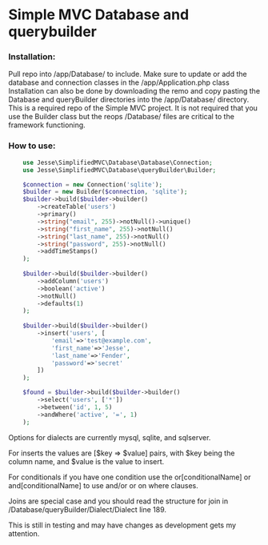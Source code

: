 # Simple MVC Database and querybuilder

### Installation:
Pull repo into /app/Database/ to include. Make sure to update or add the database and connection classes in the /app/Application.php class
Installation can also be done by downloading the remo and copy pasting the Database and queryBuilder directories into the /app/Database/ directory.
This is a required repo of the Simple MVC project. It is not required that you use the Builder class but the reops /Database/ files are critical to the framework functioning.


### How to use:
```php
    use Jesse\SimplifiedMVC\Database\Database\Connection;
    use Jesse\SimplifiedMVC\Database\queryBuilder\Builder;    

    $connection = new Connection('sqlite');
    $builder = new Builder($connection, 'sqlite');
    $builder->build($builder->builder()
        ->createTable('users')
        ->primary()
        ->string("email", 255)->notNull()->unique()
        ->string("first_name", 255)->notNull()
        ->string("last_name", 255)->notNull()
        ->string("password", 255)->notNull()
        ->addTimeStamps()
    );
    
    $builder->build($builder->builder()
        ->addColumn('users')
        ->boolean('active')
        ->notNull()
        ->defaults(1)
    );
    
    $builder->build($builder->builder()
        ->insert('users', [
            'email'=>'test@example.com',
            'first_name'=>'Jesse',
            'last_name'=>'Fender',
            'password'=>'secret'
        ])
    );

    $found = $builder->build($builder->builder()
        ->select('users', ['*'])
        ->between('id', 1, 5)
        ->andWhere('active', '=', 1)
    );
```
Options for dialects are currently mysql, sqlite, and sqlserver.


For inserts the values are [\$key => \$value] pairs, with \$key being the column name, and \$value is the value to insert.

For conditionals if you have one condition use the or[conditionalName] or and[conditionalName] to use and/or or on where clauses.

Joins are special case and you should read the structure for join in /Database/queryBuilder/Dialect/Dialect line 189.

This is still in testing and may have changes as development gets my attention.
